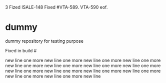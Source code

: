 3
Fized ISALE-148 Fixed #VTA-589.
VTA-590 eof.


dummy
=====

dummy repository for testing purpose

Fixed in build #

new line
one more new line 
one more new line 
one more new line 
one more new line 
one more new line 
one more new line 
one more new line 
one more new line 
one more new line 
one more new line 
one more new line 
one more new line 
one more new line 
one more new line 